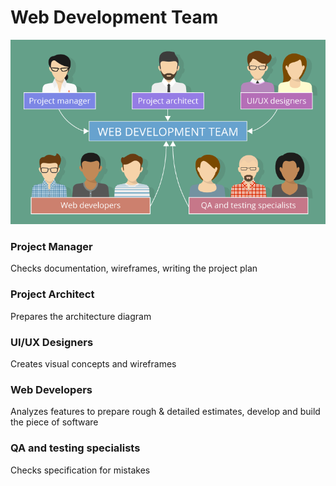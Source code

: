 # Web Development Team

![Software Team](assets/web-development-team.png)

### Project Manager
Checks documentation, wireframes, writing the project plan

### Project Architect
Prepares the architecture diagram

### UI/UX Designers
Creates visual concepts and wireframes

### Web Developers
Analyzes features to prepare rough & detailed estimates, develop and build the piece of software

### QA and testing specialists
Checks specification for mistakes